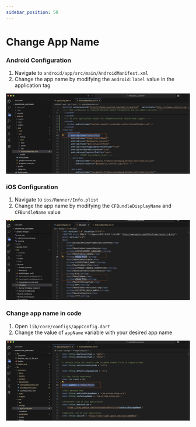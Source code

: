 ```yaml
---
sidebar_position: 50
---
```

# Change App Name

### Android Configuration

1. Navigate to `android/app/src/main/AndroidManifest.xml`
2. Change the app name by modifying the `android:label` value in the application tag

![Android App Name Change](./img/androidAppName.png)

### iOS Configuration

1. Navigate to `ios/Runner/Info.plist`
3. Change the app name by modifying the  `CFBundleDisplayName` and  `CFBundleName` value

![iOS App Name Change](./img/iosAppName.png)

### Change app name in code

1. Open `lib/core/configs/appConfig.dart`
2. Change the value of `appName` variable with your desired app name

![Change App Name in Code](./img/changeAppName.png)